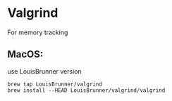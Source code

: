 # Valgrind

For memory tracking

## MacOS:

use LouisBrunner version
```
brew tap LouisBrunner/valgrind
brew install --HEAD LouisBrunner/valgrind/valgrind
```
